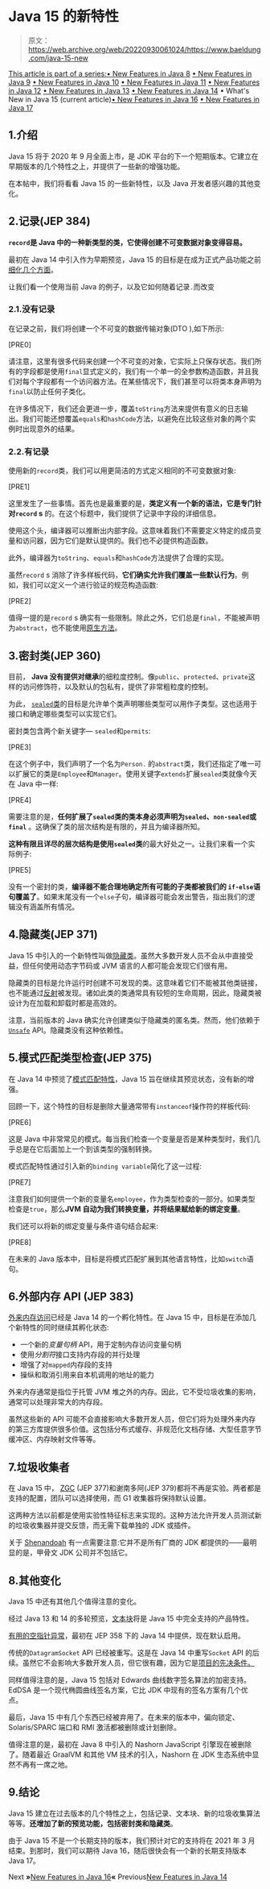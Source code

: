# Java 15 的新特性

> 原文：<https://web.archive.org/web/20220930061024/https://www.baeldung.com/java-15-new>

[This article is part of a series:](javascript:void(0);)[• New Features in Java 8](/web/20220824084043/https://www.baeldung.com/java-8-new-features)
[• New Features in Java 9](/web/20220824084043/https://www.baeldung.com/new-java-9)
[• New Features in Java 10](/web/20220824084043/https://www.baeldung.com/java-10-overview)
[• New Features in Java 11](/web/20220824084043/https://www.baeldung.com/java-11-new-features)
[• New Features in Java 12](/web/20220824084043/https://www.baeldung.com/java-12-new-features)
[• New Features in Java 13](/web/20220824084043/https://www.baeldung.com/java-13-new-features)
[• New Features in Java 14](/web/20220824084043/https://www.baeldung.com/java-14-new-features)
• What's New in Java 15 (current article)[• New Features in Java 16](/web/20220824084043/https://www.baeldung.com/java-16-new-features)
[• New Features in Java 17](/web/20220824084043/https://www.baeldung.com/java-17-new-features)

## 1.介绍

Java 15 将于 2020 年 9 月全面上市，是 JDK 平台的下一个短期版本。它建立在早期版本的几个特性之上，并提供了一些新的增强功能。

在本帖中，我们将看看 Java 15 的一些新特性，以及 Java 开发者感兴趣的其他变化。

## 2.记录(JEP 384)

**`record`是 Java 中的一种新类型的类，它使得创建不可变数据对象变得容易。**

最初在 Java 14 中引入作为早期预览，Java 15 的目标是在成为正式产品功能之前[细化几个方面](https://web.archive.org/web/20220824084043/https://openjdk.java.net/jeps/384)。

让我们看一个使用当前 Java 的例子，以及它如何随着记录`.`而改变

### 2.1.没有记录

在记录之前，我们将创建一个不可变的数据传输对象(DTO ),如下所示:

[PRE0]

请注意，这里有很多代码来创建一个不可变的对象，它实际上只保存状态。我们所有的字段都是使用`final`显式定义的，我们有一个单一的全参数构造函数，并且我们对每个字段都有一个访问器方法。在某些情况下，我们甚至可以将类本身声明为`final`以防止任何子类化。

在许多情况下，我们还会更进一步，覆盖`toString`方法来提供有意义的日志输出。我们可能还想覆盖`equals`和`hashCode`方法，以避免在比较这些对象的两个实例时出现意外的结果。

### 2.2.有记录

使用新的`record`类，我们可以用更简洁的方式定义相同的不可变数据对象:

[PRE1]

这里发生了一些事情。首先也是最重要的是，**类定义有一个新的语法，它是专门针对`record` s** 的。在这个标题中，我们提供了记录中字段的详细信息。

使用这个头，编译器可以推断出内部字段。这意味着我们不需要定义特定的成员变量和访问器，因为它们是默认提供的。我们也不必提供构造函数。

此外，编译器为`toString`、`equals`和`hashCode`方法提供了合理的实现。

虽然`record` s 消除了许多样板代码，**它们确实允许我们覆盖一些默认行为**。例如，我们可以定义一个进行验证的规范构造函数:

[PRE2]

值得一提的是`record` s 确实有一些限制。除此之外，它们总是`final`，不能被声明为`abstract`，也不能使用[原生方法](/web/20220824084043/https://www.baeldung.com/java-native)。

## 3.密封类(JEP 360)

目前， **Java 没有提供对继承**的细粒度控制。像`public`、`protected`、`private`这样的访问修饰符，以及默认的包私有，提供了非常粗粒度的控制。

为此， [`sealed`类](https://web.archive.org/web/20220824084043/https://openjdk.java.net/jeps/360)的目标是允许单个类声明哪些类型可以用作子类型。这也适用于接口和确定哪些类型可以实现它们。

密封类包含两个新关键字— `sealed`和`permits`:

[PRE3]

在这个例子中，我们声明了一个名为`Person.` 的`abstract`类，我们还指定了唯一可以扩展它的类是`Employee`和`Manager`。使用关键字`extends`扩展`sealed`类就像今天在 Java 中一样:

[PRE4]

需要注意的是，**任何扩展了`sealed`类的类本身必须声明为`sealed`、`non-sealed`或`final`** 。这确保了类的层次结构是有限的，并且为编译器所知。

**这种有限且详尽的层次结构是使用`sealed`类**的最大好处之一。让我们来看一个实际例子:

[PRE5]

没有一个密封的类，**编译器不能合理地确定所有可能的子类都被我们的 `if-else`语句覆盖了**。如果末尾没有一个`else`子句，编译器可能会发出警告，指出我们的逻辑没有涵盖所有情况。

## 4.隐藏类(JEP 371)

Java 15 中引入的一个新特性叫做[隐藏类](https://web.archive.org/web/20220824084043/https://openjdk.java.net/jeps/371)。虽然大多数开发人员不会从中直接受益，但任何使用动态字节码或 JVM 语言的人都可能会发现它们很有用。

隐藏类的目标是允许运行时创建不可发现的类。这意味着它们不能被其他类链接，也不能通过[反射](/web/20220824084043/https://www.baeldung.com/java-reflection)被发现。诸如此类的类通常具有较短的生命周期，因此，隐藏类被设计为在加载和卸载时都是高效的。

注意，当前版本的 Java 确实允许创建类似于隐藏类的匿名类。然而，他们依赖于 [`Unsafe`](/web/20220824084043/https://www.baeldung.com/java-unsafe) API。隐藏类没有这种依赖性。

## 5.模式匹配类型检查(JEP 375)

在 Java 14 中预览了[模式匹配特性](https://web.archive.org/web/20220824084043/https://openjdk.java.net/jeps/375)，Java 15 旨在继续其预览状态，没有新的增强。

回顾一下，这个特性的目标是删除大量通常带有`instanceof`操作符的样板代码:

[PRE6]

这是 Java 中非常常见的模式。每当我们检查一个变量是否是某种类型时，我们几乎总是在它后面加上一个到该类型的强制转换。

模式匹配特性通过引入新的`binding variable`简化了这一过程:

[PRE7]

注意我们如何提供一个新的变量名`employee`，作为类型检查的一部分。如果类型检查是`true`，那么**JVM 自动为我们转换变量，并将结果赋给新的绑定变量**。

我们还可以将新的绑定变量与条件语句结合起来:

[PRE8]

在未来的 Java 版本中，目标是将模式匹配扩展到其他语言特性，比如`switch`语句。

## 6.外部内存 API (JEP 383)

[外来内存访问](https://web.archive.org/web/20220824084043/https://openjdk.java.net/jeps/383)已经是 Java 14 的一个孵化特性。在 Java 15 中，目标是在添加几个新特性的同时继续其孵化状态:

*   一个新的*变量句柄* API，用于定制内存访问变量句柄
*   使用*分割符*接口支持内存段的并行处理
*   增强了对`mapped`内存段的支持
*   操纵和取消引用来自本机调用的地址的能力

外来内存通常是指位于托管 JVM 堆之外的内存。因此，它不受垃圾收集的影响，通常可以处理非常大的内存段。

虽然这些新的 API 可能不会直接影响大多数开发人员，但它们将为处理外来内存的第三方库提供很多价值。这包括分布式缓存、非规范化文档存储、大型任意字节缓冲区、内存映射文件等等。

## 7.垃圾收集者

在 Java 15 中， [ZGC](/web/20220824084043/https://www.baeldung.com/jvm-zgc-garbage-collector) (JEP 377)和谢南多阿(JEP 379)都将不再是实验。两者都是支持的配置，团队可以选择使用，而 G1 收集器将保持默认设置。

这两种方法以前都是使用实验性特征标志来实现的。这种方法允许开发人员测试新的垃圾收集器并提交反馈，而无需下载单独的 JDK 或插件。

关于 [Shenandoah](https://web.archive.org/web/20220824084043/https://openjdk.java.net/jeps/379) 有一点需要注意:它并不是所有厂商的 JDK 都提供的——最明显的是，甲骨文 JDK 公司并不包括它。

## 8.其他变化

Java 15 中还有其他几个值得注意的变化。

经过 Java 13 和 14 的多轮预览，[文本块](/web/20220824084043/https://www.baeldung.com/java-text-blocks)将是 Java 15 中完全支持的产品特性。

[有用的空指针异常](/web/20220824084043/https://www.baeldung.com/java-14-nullpointerexception)，最初在 JEP 358 下的 Java 14 中提供，现在默认启用。

传统的`DatagramSocket` API 已经被重写。这是在 Java 14 中重写`Socket` API 的后续。虽然它不会影响大多数开发人员，但它很有趣，因为它是[项目的先决条件。](/web/20220824084043/https://www.baeldung.com/openjdk-project-loom)

同样值得注意的是，Java 15 包括对 Edwards 曲线数字签名算法的加密支持。EdDSA 是一个现代椭圆曲线签名方案，它比 JDK 中现有的签名方案有几个优点。

最后，Java 15 中有几个东西已经被弃用了。在未来的版本中，偏向锁定、Solaris/SPARC 端口和 RMI 激活都被删除或计划删除。

值得注意的是，最初在 Java 8 中引入的 Nashorn JavaScript 引擎现在被删除了。随着最近 GraalVM 和其他 VM 技术的引入，Nashorn 在 JDK 生态系统中显然不再有一席之地。

## 9.结论

Java 15 建立在过去版本的几个特性之上，包括记录、文本块、新的垃圾收集算法等等。**还增加了新的预览功能，包括密封类和隐藏类**。

由于 Java 15 不是一个长期支持的版本，我们预计对它的支持将在 2021 年 3 月结束。到那时，我们可以期待 Java 16，随后很快会有一个新的长期支持版本 Java 17。

Next **»**[New Features in Java 16](/web/20220824084043/https://www.baeldung.com/java-16-new-features)**«** Previous[New Features in Java 14](/web/20220824084043/https://www.baeldung.com/java-14-new-features)